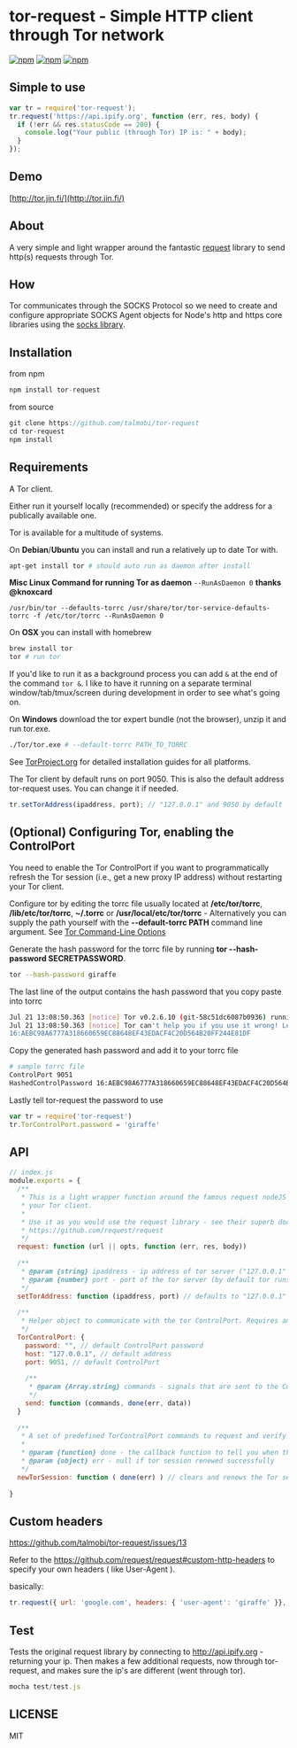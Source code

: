 # tor-request - Simple HTTP client through Tor network

[![npm](https://img.shields.io/npm/v/tor-request.svg?maxAge=3600)](https://www.npmjs.com/package/tor-request)
[![npm](https://img.shields.io/npm/dm/tor-request.svg?maxAge=3600)](https://www.npmjs.com/package/tor-request)
[![npm](https://img.shields.io/npm/l/tor-request.svg?maxAge=3600)](https://www.npmjs.com/package/tor-request)

## Simple to use
```js
var tr = require('tor-request');
tr.request('https://api.ipify.org', function (err, res, body) {
  if (!err && res.statusCode == 200) {
    console.log("Your public (through Tor) IP is: " + body);
  }
});
```
## Demo
[http://tor.jin.fi/](http://tor.jin.fi/)

## About
A very simple and light wrapper around the fantastic [request](https://github.com/request/request) library to send http(s) requests through Tor.

## How
Tor communicates through the SOCKS Protocol so we need to create and configure appropriate SOCKS Agent objects for Node's http and https core libraries using the [socks library](https://github.com/JoshGlazebrook/socks).

## Installation

from npm
```js
npm install tor-request
```
from source
```js
git clone https://github.com/talmobi/tor-request
cd tor-request
npm install
```

## Requirements
A Tor client.

Either run it yourself locally (recommended) or specify the address for a publically available one.

Tor is available for a multitude of systems.

On **Debian**/**Ubuntu** you can install and run a relatively up to date Tor with.

```bash
apt-get install tor # should auto run as daemon after install
```

**Misc Linux Command for running Tor as daemon**
`--RunAsDaemon 0`
**thanks @knoxcard**
```
/usr/bin/tor --defaults-torrc /usr/share/tor/tor-service-defaults-torrc -f /etc/tor/torrc --RunAsDaemon 0
```

On **OSX** you can install with homebrew

```bash
brew install tor
tor # run tor
```

If you'd like to run it as a background process you can add `&` at the end of the command `tor &`. I like to have it running on a separate terminal window/tab/tmux/screen during development in order to see what's going on.

On **Windows** download the tor expert bundle (not the browser), unzip it and run tor.exe.

```bash
./Tor/tor.exe # --default-torrc PATH_TO_TORRC
```

See [TorProject.org](https://www.torproject.org/docs/debian.html.en) for detailed installation guides for all platforms.


The Tor client by default runs on port 9050. This is also the default address tor-request uses. You can change it if needed.

```js
tr.setTorAddress(ipaddress, port); // "127.0.0.1" and 9050 by default
```

## (Optional) Configuring Tor, enabling the ControlPort
You need to enable the Tor ControlPort if you want to programmatically refresh the Tor session (i.e., get a new proxy IP address) without restarting your Tor client.

Configure tor by editing the torrc file usually located at **/etc/tor/torrc**, **/lib/etc/tor/torrc**, **~/.torrc** or **/usr/local/etc/tor/torrc** - Alternatively you can supply the path yourself with the **--default-torrc PATH** command line argument. See [Tor Command-Line Options](https://www.torproject.org/docs/tor-manual.html.en)

Generate the hash password for the torrc file by running **tor --hash-password SECRETPASSWORD**.

```bash
tor --hash-password giraffe
```

The last line of the output contains the hash password that you copy paste into torrc
```bash
Jul 21 13:08:50.363 [notice] Tor v0.2.6.10 (git-58c51dc6087b0936) running on Darwin with Libevent 2.0.22-stable, OpenSSL 1.0.2h and Zlib 1.2.5.
Jul 21 13:08:50.363 [notice] Tor can't help you if you use it wrong! Learn how to be safe at https://www.torproject.org/download/download#warning
16:AEBC98A6777A318660659EC88648EF43EDACF4C20D564B20FF244E81DF
```

Copy the generated hash password and add it to your torrc file
```bash
# sample torrc file
ControlPort 9051
HashedControlPassword 16:AEBC98A6777A318660659EC88648EF43EDACF4C20D564B20FF244E81DF
```

Lastly tell tor-request the password to use
```js
var tr = require('tor-request')
tr.TorControlPort.password = 'giraffe'
```

## API

```js
// index.js
module.exports = {
  /**
   * This is a light wrapper function around the famous request nodeJS library, routing it through
   * your Tor client.
   *
   * Use it as you would use the request library - see their superb documentation.
   * https://github.com/request/request
   */
  request: function (url || opts, function (err, res, body))
  
  /**
   * @param {string} ipaddress - ip address of tor server ("127.0.0.1" by default)
   * @param {number} port - port of the tor server (by default tor runs on port 9050)
   */
  setTorAddress: function (ipaddress, port) // defaults to "127.0.0.1" on port 9050
  
  /**
   * Helper object to communicate with the tor ControlPort. Requires an enabled ControlPort on tor.
   */
  TorControlPort: {
    password: "", // default ControlPort password
    host: "127.0.0.1", // default address
    port: 9051, // default ControlPort
    
    /**
     * @param {Array.string} commands - signals that are sent to the ControlPort
     */
    send: function (commands, done(err, data))
  }
  
  /**
   * A set of predefined TorControlPort commands to request and verify tor for a new session (get a new ip to use).
   *
   * @param {function} done - the callback function to tell you when the process is done
   * @param {object} err - null if tor session renewed successfully
   */
  newTorSession: function ( done(err) ) // clears and renews the Tor session (i.e., you get a new IP)
  
}
```

## Custom headers
https://github.com/talmobi/tor-request/issues/13

Refer to the https://github.com/request/request#custom-http-headers to specify your own headers ( like User-Agent ).

basically:

```js
tr.request({ url: 'google.com', headers: { 'user-agent': 'giraffe' }}, function ( err, response, body ) { /*...*/ })
```

## Test

Tests the original request library by connecting to http://api.ipify.org - returning your ip. Then makes a few additional requests, now through tor-request, and makes sure the ip's are different (went through tor).

```js
mocha test/test.js
```

## LICENSE
MIT
